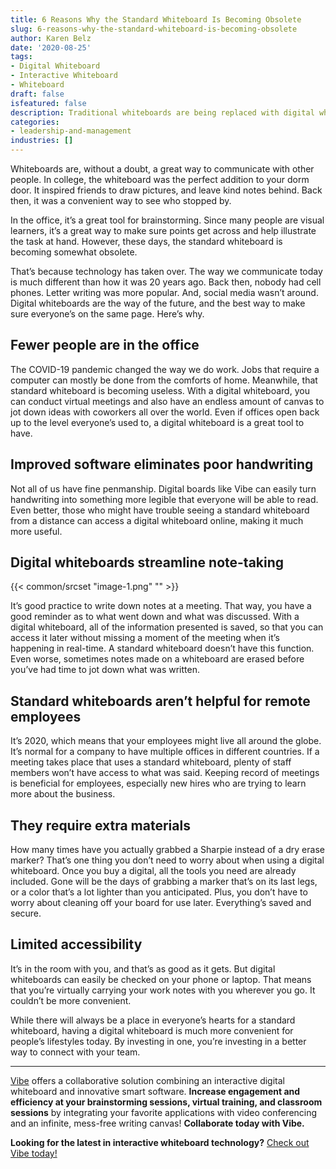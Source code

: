 ```yaml
---
title: 6 Reasons Why the Standard Whiteboard Is Becoming Obsolete
slug: 6-reasons-why-the-standard-whiteboard-is-becoming-obsolete
author: Karen Belz
date: '2020-08-25'
tags:
- Digital Whiteboard
- Interactive Whiteboard
- Whiteboard
draft: false
isfeatured: false
description: Traditional whiteboards are being replaced with digital whiteboards with touchscreens.
categories:
- leadership-and-management
industries: []
---
```


Whiteboards are, without a doubt, a great way to communicate with other people. In college, the whiteboard was the perfect addition to your dorm door. It inspired friends to draw pictures, and leave kind notes behind. Back then, it was a convenient way to see who stopped by.

In the office, it’s a great tool for brainstorming. Since many people are visual learners, it’s a great way to make sure points get across and help illustrate the task at hand. However, these days, the standard whiteboard is becoming somewhat obsolete.

That’s because technology has taken over. The way we communicate today is much different than how it was 20 years ago. Back then, nobody had cell phones. Letter writing was more popular. And, social media wasn’t around. Digital whiteboards are the way of the future, and the best way to make sure everyone’s on the same page. Here’s why.

## Fewer people are in the office

The COVID-19 pandemic changed the way we do work. Jobs that require a computer can mostly be done from the comforts of home. Meanwhile, that standard whiteboard is becoming useless. With a digital whiteboard, you can conduct virtual meetings and also have an endless amount of canvas to jot down ideas with coworkers all over the world. Even if offices open back up to the level everyone’s used to, a digital whiteboard is a great tool to have.

## Improved software eliminates poor handwriting

Not all of us have fine penmanship. Digital boards like Vibe can easily turn handwriting into something more legible that everyone will be able to read. Even better, those who might have trouble seeing a standard whiteboard from a distance can access a digital whiteboard online, making it much more useful.

## Digital whiteboards streamline note-taking

{{< common/srcset "image-1.png" "" >}}

It’s good practice to write down notes at a meeting. That way, you have a good reminder as to what went down and what was discussed. With a digital whiteboard, all of the information presented is saved, so that you can access it later without missing a moment of the meeting when it’s happening in real-time. A standard whiteboard doesn’t have this function. Even worse, sometimes notes made on a whiteboard are erased before you’ve had time to jot down what was written.

## Standard whiteboards aren’t helpful for remote employees

It’s 2020, which means that your employees might live all around the globe. It’s normal for a company to have multiple offices in different countries. If a meeting takes place that uses a standard whiteboard, plenty of staff members won’t have access to what was said. Keeping record of meetings is beneficial for employees, especially new hires who are trying to learn more about the business.

## They require extra materials

How many times have you actually grabbed a Sharpie instead of a dry erase marker? That’s one thing you don’t need to worry about when using a digital whiteboard. Once you buy a digital, all the tools you need are already included. Gone will be the days of grabbing a marker that’s on its last legs, or a color that’s a lot lighter than you anticipated. Plus, you don’t have to worry about cleaning off your board for use later. Everything’s saved and secure.

## Limited accessibility

It’s in the room with you, and that’s as good as it gets. But digital whiteboards can easily be checked on your phone or laptop. That means that you’re virtually carrying your work notes with you wherever you go. It couldn’t be more convenient.

While there will always be a place in everyone’s hearts for a standard whiteboard, having a digital whiteboard is much more convenient for people’s lifestyles today. By investing in one, you’re investing in a better way to connect with your team.



---

[Vibe](https://vibe.us/) offers a collaborative solution combining an interactive digital whiteboard and innovative smart software. **Increase engagement and efficiency at your brainstorming sessions, virtual training, and classroom sessions** by integrating your favorite applications with video conferencing and an infinite, mess-free writing canvas! **Collaborate today with Vibe.**

**Looking for the latest in interactive whiteboard technology?** [Check out Vibe today!](https://vibe.us/order/)

